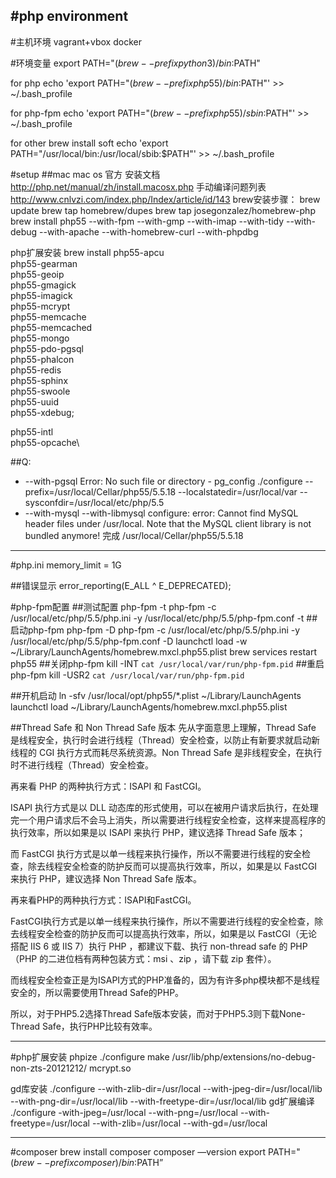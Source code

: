 #php environment
---
#主机环境
vagrant+vbox
docker

#环境变量
export PATH="$(brew --prefix python3)/bin:$PATH"

for php
echo 'export PATH="$(brew --prefix php55)/bin:$PATH"' >> ~/.bash_profile

for php-fpm
echo 'export PATH="$(brew --prefix php55)/sbin:$PATH"' >> ~/.bash_profile 

for other brew install soft
echo 'export PATH="/usr/local/bin:/usr/local/sbib:$PATH"' >> ~/.bash_profile 



#setup
##mac
mac os 官方 安装文档 http://php.net/manual/zh/install.macosx.php
手动编译问题列表 http://www.cnlvzi.com/index.php/Index/article/id/143
brew安装步骤：
brew update
brew tap homebrew/dupes
brew tap josegonzalez/homebrew-php
brew install php55 --with-fpm --with-gmp --with-imap --with-tidy --with-debug --with-apache --with-homebrew-curl --with-phpdbg

php扩展安装
brew install php55-apcu\
 php55-gearman\
 php55-geoip\
 php55-gmagick\
 php55-imagick\
 php55-mcrypt\
 php55-memcache\
 php55-memcached\
 php55-mongo\
 php55-pdo-pgsql\
 php55-phalcon\
 php55-redis\
 php55-sphinx\
 php55-swoole\
 php55-uuid\
 php55-xdebug;

php55-intl\
 php55-opcache\

##Q:
- --with-pgsql
Error: No such file or directory - pg_config
./configure --prefix=/usr/local/Cellar/php55/5.5.18 --localstatedir=/usr/local/var --sysconfdir=/usr/local/etc/php/5.5
- --with-mysql   --with-libmysql
configure: error: Cannot find MySQL header files under /usr/local.
Note that the MySQL client library is not bundled anymore!
完成  /usr/local/Cellar/php55/5.5.18


---
#php.ini
memory_limit = 1G

##错误显示
error_reporting(E_ALL ^ E_DEPRECATED);



#php-fpm配置
##测试配置
php-fpm -t
php-fpm -c /usr/local/etc/php/5.5/php.ini -y /usr/local/etc/php/5.5/php-fpm.conf -t
##启动php-fpm
php-fpm -D
php-fpm -c /usr/local/etc/php/5.5/php.ini -y /usr/local/etc/php/5.5/php-fpm.conf -D
launchctl load -w ~/Library/LaunchAgents/homebrew.mxcl.php55.plist
brew services restart php55
##关闭php-fpm
kill -INT `cat /usr/local/var/run/php-fpm.pid`
##重启php-fpm
kill -USR2 `cat /usr/local/var/run/php-fpm.pid`


##开机启动
ln -sfv /usr/local/opt/php55/*.plist ~/Library/LaunchAgents
launchctl load ~/Library/LaunchAgents/homebrew.mxcl.php55.plist


##Thread Safe 和 Non Thread Safe 版本
先从字面意思上理解，Thread Safe 是线程安全，执行时会进行线程（Thread）安全检查，以防止有新要求就启动新线程的 CGI 执行方式而耗尽系统资源。Non Thread Safe 是非线程安全，在执行时不进行线程（Thread）安全检查。

再来看 PHP 的两种执行方式：ISAPI 和 FastCGI。

ISAPI 执行方式是以 DLL 动态库的形式使用，可以在被用户请求后执行，在处理完一个用户请求后不会马上消失，所以需要进行线程安全检查，这样来提高程序的执行效率，所以如果是以 ISAPI 来执行 PHP，建议选择 Thread Safe 版本；

而 FastCGI 执行方式是以单一线程来执行操作，所以不需要进行线程的安全检查，除去线程安全检查的防护反而可以提高执行效率，所以，如果是以 FastCGI 来执行 PHP，建议选择 Non Thread Safe 版本。

再来看PHP的两种执行方式：ISAPI和FastCGI。

FastCGI执行方式是以单一线程来执行操作，所以不需要进行线程的安全检查，除去线程安全检查的防护反而可以提高执行效率，所以，如果是以 FastCGI（无论搭配 IIS 6 或 IIS 7）执行 PHP ，都建议下载、执行 non-thread safe 的 PHP （PHP 的二进位档有两种包装方式：msi 、zip ，请下载 zip 套件）。

而线程安全检查正是为ISAPI方式的PHP准备的，因为有许多php模块都不是线程安全的，所以需要使用Thread Safe的PHP。

所以，对于PHP5.2选择Thread Safe版本安装，而对于PHP5.3则下载None-Thread Safe，执行PHP比较有效率。



---
#php扩展安装
phpize
./configure
make
/usr/lib/php/extensions/no-debug-non-zts-20121212/ mcrypt.so

gd库安装
./configure --with-zlib-dir=/usr/local --with-jpeg-dir=/usr/local/lib --with-png-dir=/usr/local/lib --with-freetype-dir=/usr/local/lib
gd扩展编译
./configure  -with-jpeg=/usr/local --with-png=/usr/local --with-freetype=/usr/local --with-zlib=/usr/local --with-gd=/usr/local

---
#composer
brew install composer
composer —version
export PATH="$(brew --prefix composer)/bin:$PATH”






